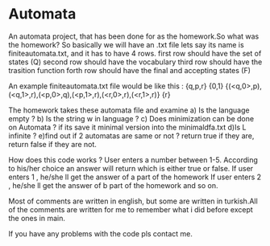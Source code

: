 # Automata
An automata project, that has been done for as the homework.So what was the homework? 
So basically we will have an .txt file lets say its name is finiteautomata.txt, and it has to have 4 rows.
first row should have the set of states (Q)
second row should have the vocabulary
third row should have the trasition function
forth row should have the final and accepting states (F)

An example finiteautomata.txt file would be like this : 
{q,p,r}
{0,1}
{(<q,0>,p),(<q,1>,r),(<p,0>,q),(<p,1>,r),(<r,0>,r),(<r,1>,r)}
{r}


The homework takes these automata file and examine
a) Is the language empty ? 
b) Is the string w in language ? 
c) Does minimization can be done on Automata ? if its save it minimal version into the minimaldfa.txt
d)Is L infinite ? 
e)find out if 2 automatas are same or not ? return true if they are, return false if they are not.

How does this code works ? User enters a number between 1-5. 
According to his/her choice an answer will return which is either true or false.
If user enters 1 , he/she ll get the answer of a part of the homework
If user enters 2 , he/she ll get the answer of b part of the homework
and so on.

Most of comments are written in english, but some are written in turkish.All of the comments are written for me to remember what i did before except the ones in main. 

If you have any problems with the code pls contact me.
